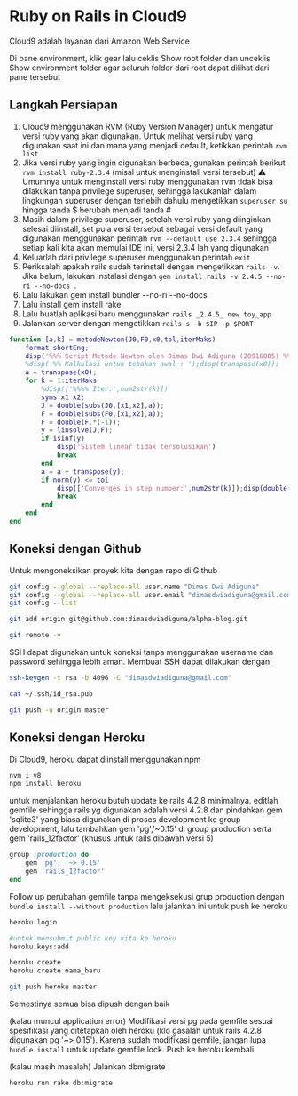 # Ruby on Rails in Cloud9

Cloud9 adalah layanan dari Amazon Web Service



Di pane environment, klik gear lalu ceklis Show root folder dan unceklis Show environment folder agar seluruh folder dari root dapat dilihat dari pane tersebut



## Langkah Persiapan

1. Cloud9 menggunakan RVM (Ruby Version Manager) untuk mengatur versi ruby yang akan digunakan. Untuk melihat versi ruby yang digunakan saat ini dan mana yang menjadi default, ketikkan perintah `rvm list`
2. Jika versi ruby yang ingin digunakan berbeda, gunakan perintah berikut `rvm install ruby-2.3.4` (misal untuk menginstall versi tersebut)
   :warning: Umumnya untuk menginstall versi ruby menggunakan rvm tidak bisa dilakukan tanpa privilege superuser, sehingga lakukanlah dalam lingkungan superuser dengan terlebih dahulu mengetikkan `superuser su` hingga tanda $ berubah menjadi tanda #
3. Masih dalam privilege superuser, setelah versi ruby yang diinginkan selesai diinstall, set pula versi tersebut sebagai versi default yang digunakan menggunakan perintah `rvm --default use 2.3.4` sehingga setiap kali kita akan memulai IDE ini, versi 2.3.4 lah yang digunakan
4. Keluarlah dari privilege superuser menggunakan perintah `exit`
5. Periksalah apakah rails sudah terinstall dengan mengetikkan `rails -v`. Jika belum, lakukan instalasi dengan `gem install rails -v 2.4.5 --no-ri --no-docs `.
6. Lalu lakukan gem install bundler --no-ri --no-docs
7. Lalu install gem install rake
8. Lalu buatlah aplikasi baru menggunakan `rails _2.4.5_ new toy_app`
9. Jalankan server dengan mengetikkan `rails s -b $IP -p $PORT`



```matlab
function [a,k] = metodeNewton(J0,F0,x0,tol,iterMaks)
    format shortEng;
    disp('%%% Script Metode Newton oleh Dimas Dwi Adiguna (20916005) %%%');
    %disp('%% Kalkulasi untuk tebakan awal : ');disp(transpose(x0));
    a = transpose(x0);
    for k = 1:iterMaks
        %disp(['%%%% Iter:',num2str(k)])
        syms x1 x2;
        J = double(subs(J0,[x1,x2],a));
        F = double(subs(F0,[x1,x2],a));
        F = double(F.*(-1));
        y = linsolve(J,F);
        if isinf(y)
            disp('Sistem linear tidak tersolusikan')
            break
        end
        a = a + transpose(y);
        if norm(y) <= tol
            disp(['Converges in step number:',num2str(k)]);disp(double(a));
            break
        end
    end
end
```



## Koneksi dengan Github

Untuk mengoneksikan proyek kita dengan repo di Github

```bash
git config --global --replace-all user.name "Dimas Dwi Adiguna"
git config --global --replace-all user.email "dimasdwiadiguna@gmail.com"
git config --list

git add origin git@github.com:dimasdwiadiguna/alpha-blog.git

git remote -v
```

SSH dapat digunakan untuk koneksi tanpa menggunakan username dan password sehingga lebih aman. Membuat SSH dapat dilakukan dengan:

```bash
ssh-keygen -t rsa -b 4096 -C "dimasdwiadiguna@gmail.com"

cat ~/.ssh/id_rsa.pub
```



```bash
git push -u origin master
```



## Koneksi dengan Heroku

Di Cloud9, heroku dapat diinstall menggunakan npm

```bash
nvm i v8
npm install heroku
```

untuk menjalankan heroku butuh update ke rails 4.2.8 minimalnya. editlah gemfile sehingga rails yg digunakan adalah versi 4.2.8 dan pindahkan gem 'sqlite3' yang biasa digunakan di proses development ke group development, lalu tambahkan gem 'pg','~0.15' di group production serta gem 'rails_12factor' (khusus untuk rails dibawah versi 5)

```ruby
group :production do
	gem 'pg', '~> 0.15'
	gem 'rails_12factor'
end
```

Follow up perubahan gemfile tanpa mengeksekusi grup production dengan `bundle install --without production` lalu jalankan ini untuk push ke heroku

```bash
heroku login

#untuk mensubmit public key kita ke heroku
heroku keys:add

heroku create
heroku create nama_baru

git push heroku master
```

Semestinya semua bisa dipush dengan baik

(kalau muncul application error) Modifikasi versi pg pada gemfile sesuai spesifikasi yang ditetapkan oleh heroku (klo gasalah untuk rails 4.2.8 digunakan pg '~> 0.15'). Karena sudah modifikasi gemfile, jangan lupa `bundle install` untuk update gemfile.lock. Push ke heroku kembali

(kalau masih masalah) Jalankan dbmigrate

```bash
heroku run rake db:migrate
```

